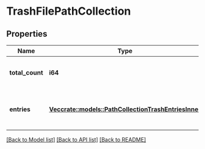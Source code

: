 # TrashFilePathCollection

## Properties

Name | Type | Description | Notes
------------ | ------------- | ------------- | -------------
**total_count** | **i64** | The number of folders in this list. | 
**entries** | [**Vec<crate::models::PathCollectionTrashEntriesInner>**](Path_collection__Trash__entries_inner.md) | Array of folders for this item's path collection | 

[[Back to Model list]](../README.md#documentation-for-models) [[Back to API list]](../README.md#documentation-for-api-endpoints) [[Back to README]](../README.md)


